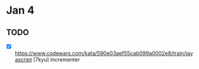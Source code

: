 # Jan 4


## TODO

* [x] <https://www.codewars.com/kata/590e03aef55cab099a0002e8/train/javascript> [7kyu] incrementer
